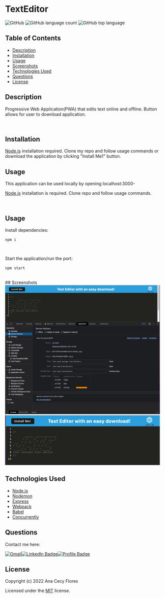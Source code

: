 # TextEditor

![GitHub](https://img.shields.io/github/license/anacecyflores1/TextEditor)
![GitHub language count](https://img.shields.io/github/languages/count/anacecyflores1/TextEditor)
![GitHub top language](https://img.shields.io/github/languages/top/anacecyflores1/TextEditor)

## Table of Contents

- [Description](#description)
- [Installation](#installation)
- [Usage](#usage)
- [Screenshots](#screenshots)
- [Technologies Used](#technologies-used)
- [Questions](#questions)
- [License](#license)

## Description

Progressive Web Application(PWA) that edits text online and offline. Button allows for user to download application.

<br>

## Installation

[Node.js](https://nodejs.org/en/) installation required. Clone my repo and follow usage commands or download the application by clicking "Install Me1" button.

## Usage

This application can be used locally by opening localhost:3000-

[Node.js](https://nodejs.org/en/) installation is required. Clone repo and follow usage commands.

<br>

## Usage

Install dependencies:

```
npm i
```

<br>

Start the application/run the port:

```
npm start
```

<br>
## Screenshots

<img src="./assets/sw.png" alt="Service Worker Screenshot" title="Service Worker"> 
<br>
<img src="./assets/jate.png" alt="Console Screenshot" title="Console">

## Technologies Used

- [Node.js](https://nodejs.org/en/)
- [Nodemon](https://www.npmjs.com/package/nodemon)
- [Express](https://expressjs.com/)
- [Webpack](https://webpack.js.org/)
- [Babel](https://babeljs.io/)
- [Concurrently](https://www.npmjs.com/package/concurrently)

## Questions

Contact me here:

<a href="mailto: anacecyflores1@gmail.com"><img src="https://img.shields.io/badge/Gmail-D14836?style=for-the-badge&logo=gmail&logoColor=white&color=071A2C" alt="Gmail"/></a><a href="https://www.linkedin.com/in/anacecyflores/"><img src="https://img.shields.io/badge/LinkedIn-blue?style=for-the-badge&logo=linkedin&logoColor=white&color=071A2C" alt="LinkedIn Badge"/></a><a href="https://cecy-professional-portfolio.herokuapp.com/" target="_blank"><img src="https://img.shields.io/badge/Profile-430098?style=for-the-badge&logo=heroku&logoColor=white&color=071A2C" alt="Profile Badge"/></a>

## License

Copyright (c) 2022 Ana Cecy Flores

Licensed under the [MIT](LICENSE) license.
